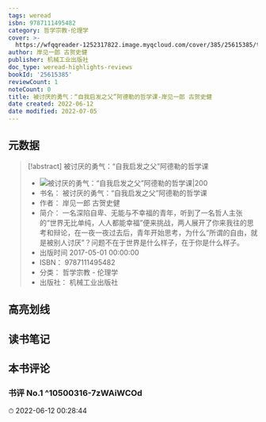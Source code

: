 ```yaml
---
tags: weread
isbn: 9787111495482
category: 哲学宗教-伦理学
cover: >-
  https://wfqqreader-1252317822.image.myqcloud.com/cover/385/25615385/t7_25615385.jpg
author: 岸见一郎 古贺史健
publisher: 机械工业出版社
doc_type: weread-highlights-reviews
bookId: '25615385'
reviewCount: 1
noteCount: 0
title: 被讨厌的勇气：“自我启发之父”阿德勒的哲学课-岸见一郎 古贺史健
date created: 2022-06-12
date modified: 2022-07-05
---
```


## 元数据

> [!abstract] 被讨厌的勇气：“自我启发之父”阿德勒的哲学课
> - ![ 被讨厌的勇气：“自我启发之父”阿德勒的哲学课|200](https://wfqqreader-1252317822.image.myqcloud.com/cover/385/25615385/t7_25615385.jpg)
> - 书名： 被讨厌的勇气：“自我启发之父”阿德勒的哲学课
> - 作者： 岸见一郎 古贺史健
> - 简介： 一名深陷自卑、无能与不幸福的青年，听到了一名哲人主张的“世界无比单纯，人人都能幸福”便来挑战，两人展开了你来我往的思考和辩论，在一夜一夜过去后，青年开始思考，为什么“所谓的自由，就是被别人讨厌”？问题不在于世界是什么样子，在于你是什么样子。
> - 出版时间 2017-05-01 00:00:00
> - ISBN： 9787111495482
> - 分类： 哲学宗教 - 伦理学
> - 出版社： 机械工业出版社

## 高亮划线

## 读书笔记

## 本书评论

### 书评 No.1 ^10500316-7zWAiWCOd

⏱ 2022-06-12 00:28:44
